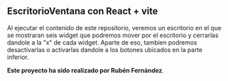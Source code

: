 ## EscritorioVentana con React + vite

Al ejecutar el contenido de este repositorio, veremos un escritorio en el que se mostraran seis widget que podremos mover por el escritorio y cerrarlas dandole a la "x" de cada widget. Aparte de eso, tambien podremos desactivarlas o activarlas dandole a los botones ubicados en la parte inferior.

**Este proyecto ha sido realizado por Rubén Fernández**.
